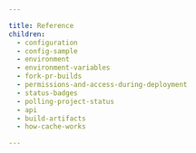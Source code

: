 ```yaml
---

title: Reference
children:
  - configuration
  - config-sample
  - environment
  - environment-variables
  - fork-pr-builds
  - permissions-and-access-during-deployment
  - status-badges
  - polling-project-status
  - api
  - build-artifacts
  - how-cache-works

---
```

